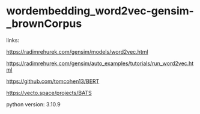 # wordembedding_word2vec-gensim-_brownCorpus

links:

https://radimrehurek.com/gensim/models/word2vec.html

https://radimrehurek.com/gensim/auto_examples/tutorials/run_word2vec.html

https://github.com/tomcohen13/BERT

https://vecto.space/projects/BATS

python version: 3.10.9
